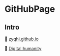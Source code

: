 # GitHubPage

## Intro

📌 [zyqhi.github.io](https://zyqhi.github.io)

📌 [Digital humanity](http://dh.obdurodon.org/#admin)



